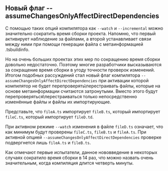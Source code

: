## Новый флаг --assumeChangesOnlyAffectDirectDependencies

С помощью таких опций компилятора как `--watch` и `--incremental` можно значительно сократить время сборки проекта. Напомню, что первый активирует наблюдение за файлами, а второй устанавливает связи между ними при помощи генерации файла с метаинформацией .tsbuildinfo.

Но на очень больших проектах этих мер по сокращению время сборки довольно недостаточно. Поэтому многие разработчики высказываются за сокращение время сборки в угоду точности проверок изменений. Итогом подобных рассуждений стал новый флаг компилятора `--assumeChangesOnlyAffectDirectDependencies` при активации которой компилятор не будет перепроверять\перестраивать файлы, которые на основе метаинформации считаются затронутыми. Вместо этого будут пepeпpoвepятьcя\перестраиваться только непосредственно изменённые файлы и файлы их импортирующие.

Представьте, что `fileA.ts` импортирует `fileB.ts`, который импортирует `fileC.ts`, который импортирует `fileD.td`.

При активном режиме `--watch` изменения в файле `fileD.ts` означает, что как минимум будут проверены `fileC.ts`, `fileB.ts` и `fileA.ts`. При активной опцией `--assumeChangesOnlyAffectDirectDependencies` проверке подвергнется лишь `fileA.ts` и `fileB.ts`.

Как отмечают первые испытатели, данное нововведение в некоторых случаях сократило время сборки в 14 раз, что можно назвать очень значительным, когда компиляция длится четверть минуты.
